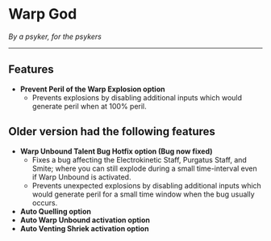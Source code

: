 # **Warp God**
_By a psyker, for the psykers_

---

## **Features**
- **Prevent Peril of the Warp Explosion option**
  - Prevents explosions by disabling additional inputs which would generate peril when at 100% peril.


## **Older version had the following features**
- **Warp Unbound Talent Bug Hotfix option (Bug now fixed)**
  - Fixes a bug affecting the Electrokinetic Staff, Purgatus Staff, and Smite; where you can still explode during a small time-interval even if Warp Unbound is activated.
  - Prevents unexpected explosions by disabling additional inputs which would generate peril for a small time window when the bug usually occurs.
- **Auto Quelling option**
- **Auto Warp Unbound activation option**
- **Auto Venting Shriek activation option**
